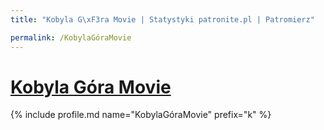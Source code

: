 ```yaml
---
title: "Kobyla G\xF3ra Movie | Statystyki patronite.pl | Patromierz"

permalink: /KobylaGóraMovie
---
```


# [Kobyla Góra Movie](https://patronite.pl/KobylaGóraMovie)

{% include profile.md name="KobylaGóraMovie" prefix="k" %}
